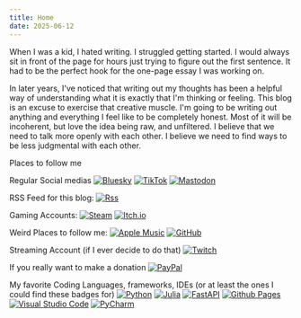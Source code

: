 ```yaml
---
title: Home
date: 2025-06-12
---
```


When I was a kid, I hated writing. I struggled getting started. I would always sit in front of the page for hours just trying to figure out the first sentence. It had to be the perfect hook for the one-page essay I was working on. 

In later years, I've noticed that writing out my thoughts has been a helpful way of understanding what it is exactly that I'm thinking or feeling. This blog is an excuse to exercise that creative muscle. I'm going to be writing out anything and everything I feel like to be completely honest. Most of it will be incoherent, but love the idea being raw, and unfiltered. I believe that we need to talk more openly with each other. I believe we need to find ways to be less judgmental with each other. 


Places to follow me 

Regular Social medias
[![Bluesky](https://img.shields.io/badge/Bluesky-0285FF?style=plastic&logo=Bluesky&logoColor=white)](https://bsky.app/profile/tywhit91.bsky.social)
[![TikTok](https://img.shields.io/badge/TikTok-%23000000.svg?style=plastic&logo=TikTok&logoColor=white)](https://www.tiktok.com/@whitomaker?_t=ZT-8vBha2bk3nW&_r=1)
[![Mastodon](https://img.shields.io/badge/-MASTODON-%232B90D9?style=plastic&logo=mastodon&logoColor=white)](https://mastodon.online/@tywhit)

RSS Feed for this blog: 
[![Rss](https://img.shields.io/badge/rss-F88900?style=plastic&logo=rss&logoColor=white)](https://img.shields.io/badge/rss-F88900?style=plastic&logo=rss&logoColor=white) 

Gaming Accounts: 
[![Steam](https://img.shields.io/badge/steam-%23000000.svg?style=plastic&logo=steam&logoColor=white)](https://img.shields.io/badge/steam-%23000000.svg?style=plastic&logo=steam&logoColor=white)
[![Itch.io](https://img.shields.io/badge/Itch-%23FF0B34.svg?style=plastic&logo=Itch.io&logoColor=white)](https://img.shields.io/badge/Itch-%23FF0B34.svg?style=plastic&logo=Itch.io&logoColor=white)

Weird Places to follow me: 
[![Apple Music](https://img.shields.io/badge/Apple_Music-9933CC?style=plastic&logo=apple-music&logoColor=white)](https://img.shields.io/badge/Apple_Music-9933CC?style=plastic&logo=apple-music&logoColor=white)
[![GitHub](https://img.shields.io/badge/github-%23121011.svg?style=plastic&logo=github&logoColor=white)](https://img.shields.io/badge/github-%23121011.svg?style=plastic&logo=github&logoColor=white)

Streaming Account (if I ever decide to do that) 
[![Twitch](https://img.shields.io/badge/Twitch-9347FF?style=plastic&logo=twitch&logoColor=white)](https://img.shields.io/badge/Twitch-9347FF?style=plastic&logo=twitch&logoColor=white)

If you really want to make a donation
[![PayPal](https://img.shields.io/badge/PayPal-00457C?style=plastic&logo=paypal&logoColor=white)](https://img.shields.io/badge/PayPal-00457C?style=plastic&logo=paypal&logoColor=white)

My favorite Coding Languages, frameworks, IDEs (or at least the ones I could find these badges for)
[![Python](https://img.shields.io/badge/python-3670A0?style=plastic&logo=python&logoColor=ffdd54)](https://img.shields.io/badge/python-3670A0?style=plastic&logo=python&logoColor=ffdd54)
[![Julia](https://img.shields.io/badge/-Julia-9558B2?style=plastic&logo=julia&logoColor=white)](https://img.shields.io/badge/-Julia-9558B2?style=plastic&logo=julia&logoColor=white)
[![FastAPI](https://img.shields.io/badge/FastAPI-005571?style=plastic&logo=fastapi)](https://img.shields.io/badge/FastAPI-005571?style=plastic&logo=fastapi)
[![Github Pages](https://img.shields.io/badge/github%20pages-121013?style=plastic&logo=github&logoColor=white)](https://img.shields.io/badge/github%20pages-121013?style=plastic&logo=github&logoColor=white)
[![Visual Studio Code](https://img.shields.io/badge/Visual%20Studio%20Code-0078d7.svg?style=plastic&logo=visual-studio-code&logoColor=white)](https://img.shields.io/badge/Visual%20Studio%20Code-0078d7.svg?style=plastic&logo=visual-studio-code&logoColor=white)
[![PyCharm](https://img.shields.io/badge/pycharm-143?style=plastic&logo=pycharm&logoColor=black&color=black&labelColor=green)](https://img.shields.io/badge/pycharm-143?style=plastic&logo=pycharm&logoColor=black&color=black&labelColor=green)
